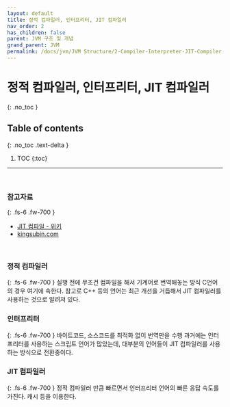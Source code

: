 ```yaml
---
layout: default
title: 정적 컴파일러, 인터프리터, JIT 컴파일러
nav_order: 2
has_children: false
parent: JVM 구조 및 개념
grand_parent: JVM
permalink: /docs/jvm/JVM Structure/2-Compiler-Interpreter-JIT-Compiler
---
```




# 정적 컴파일러, 인터프리터, JIT 컴파일러
{: .no_toc }

## Table of contents
{: .no_toc .text-delta }

1. TOC
{:toc}

---

<br>

### 참고자료
{: .fs-6 .fw-700 }

- [JIT 컴파일 - 위키](https://ko.wikipedia.org/wiki/JIT_%EC%BB%B4%ED%8C%8C%EC%9D%BC)
- [kingsubin.com](https://kingsubin.com/248?category=896578)

<br>


### 정적 컴파일러
{: .fs-6 .fw-700 }
실행 전에 무조건 컴파일을 해서 기계어로 번역해놓는 방식
C언어의 경우 여기에 속한다.
참고로 C++ 등의 언어는 최근 개선을 거듭해서 JIT 컴파일러를 사용하는 것으로 알려져 있다.
<br>

### 인터프리터
{: .fs-6 .fw-700 }
바이트코드, 소스코드를 최적화 없이 번역만을 수행
과거에는 인터프리터를 사용하는 스크립트 언어가 많았는데, 대부분의 언어들이 JIT 컴파일러를 사용하는 방식으로 전환중이다.
<br>

### JIT 컴파일러
{: .fs-6 .fw-700 }
정적 컴파일러 만큼 빠르면서 인터프리터 언어의 빠른 응답 속도를 가진다.
캐시 등을 이용한다.
<br>
